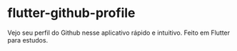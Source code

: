 # flutter-github-profile
Vejo seu perfil do Github nesse aplicativo rápido e intuitivo. Feito em Flutter para estudos.
